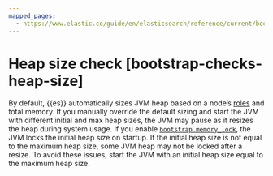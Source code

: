 ```yaml
---
mapped_pages:
  - https://www.elastic.co/guide/en/elasticsearch/reference/current/bootstrap-checks-heap-size.html
---
```


# Heap size check [bootstrap-checks-heap-size]

By default, {{es}} automatically sizes JVM heap based on a node’s [roles](https://www.elastic.co/guide/en/elasticsearch/reference/current/modules-node.html#node-roles) and total memory. If you manually override the default sizing and start the JVM with different initial and max heap sizes, the JVM may pause as it resizes the heap during system usage. If you enable [`bootstrap.memory_lock`](setup-configuration-memory.md#bootstrap-memory_lock), the JVM locks the initial heap size on startup. If the initial heap size is not equal to the maximum heap size, some JVM heap may not be locked after a resize. To avoid these issues, start the JVM with an initial heap size equal to the maximum heap size.

